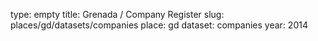 type: empty
title: Grenada / Company Register
slug: places/gd/datasets/companies
place: gd
dataset: companies
year: 2014
